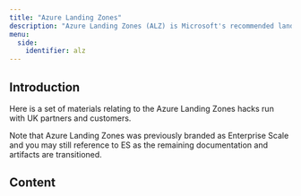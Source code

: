 ```yaml
---
title: "Azure Landing Zones"
description: "Azure Landing Zones (ALZ) is Microsoft's recommended landing zone architecture for the largest organisations. Landing zones sit within the Ready section of the Cloud Adoption Framework (CAF)."
menu:
  side:
    identifier: alz
---
```


## Introduction

Here is a set of materials relating to the Azure Landing Zones hacks run with UK partners and customers.

Note that Azure Landing Zones was previously branded as Enterprise Scale and you may still reference to ES as the remaining documentation and artifacts are transitioned.

## Content
